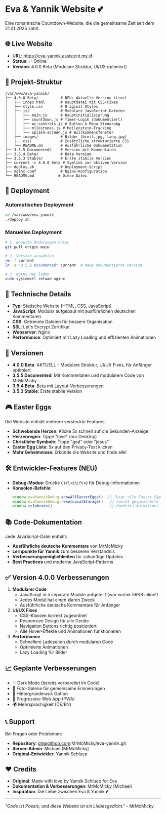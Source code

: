 # Eva & Yannik Website 💕

Eine romantische Countdown-Website, die die gemeinsame Zeit seit dem 21.01.2025 zählt.

## 🌐 Live Website
- **URL**: https://eva-yannik.assistent.my.id
- **Status**: ✅ Online
- **Version**: 4.0.0 Beta (Modulare Struktur, UI/UX optimiert)

## 📁 Projekt-Struktur
```
/var/www/eva-yannik/
├── 4.0.0 Beta/          # NEU: Aktuelle Version (Live)
│   ├── index.html       # Hauptdatei mit CSS-Fixes
│   ├── style.css        # Original Styles
│   ├── js/              # Modulare JavaScript-Dateien
│   │   ├── main.js      # Hauptinitialisierung
│   │   ├── countdown.js # Timer-Logik (dokumentiert)
│   │   ├── ui-controls.js # Button & Menu Steuerung
│   │   ├── milestones.js # Meilenstein-Tracking
│   │   └── splash-screen.js # Willkommensfenster
│   ├── images/          # Bilder (breit.jpg, lang.jpg)
│   ├── css/             # Zusätzliche strukturierte CSS
│   └── README.md        # Ausführliche Dokumentation
├── 3.5.5 Documented/    # Version mit Kommentaren
├── 3.5.4 Beta/          # Beta Version
├── 3.5.3 Stable/        # Erste stabile Version
├── current -> 4.0.0 Beta # Symlink zur aktiven Version
├── deploy.sh            # Deployment-Script
├── nginx.conf           # Nginx-Konfiguration
└── README.md           # Diese Datei
```

## 🚀 Deployment

### Automatisches Deployment
```bash
cd /var/www/eva-yannik
./deploy.sh
```

### Manuelles Deployment
```bash
# 1. Neueste Änderungen holen
git pull origin main

# 2. Version auswählen
rm -f current
ln -s "3.5.5 Documented" current  # Neue dokumentierte Version

# 3. Nginx neu laden
sudo systemctl reload nginx
```

## 🔧 Technische Details
- **Typ**: Statische Website (HTML, CSS, JavaScript)
- **JavaScript**: Modular aufgebaut mit ausführlichen deutschen Kommentaren
- **CSS**: Getrennte Dateien für bessere Organisation
- **SSL**: Let's Encrypt Zertifikat
- **Webserver**: Nginx
- **Performance**: Optimiert mit Lazy Loading und effizienten Animationen

## 📝 Versionen
- **4.0.0 Beta**: AKTUELL - Modulare Struktur, UI/UX Fixes, für Anfänger optimiert
- **3.5.5 Documented**: Mit Kommentaren und modularem Code von MrMcMicky
- **3.5.4 Beta**: Beta mit Layout-Verbesserungen
- **3.5.3 Stable**: Erste stabile Version

## 🎮 Easter Eggs
Die Website enthält mehrere versteckte Features:
- **Schwebende Herzen**: Klicke 5x schnell auf die Sekunden-Anzeige
- **Herzenregen**: Tippe "love" (nur Desktop)
- **Christliche Symbole**: Tippe "god" oder "jesus"
- **Easter Egg Liste**: 5x auf den Privacy-Text klicken
- **Mehr Geheimnisse**: Erkunde die Website und finde alle!

## 🛠️ Entwickler-Features (NEU)
- **Debug-Modus**: Drücke `Ctrl+Shift+D` für Debug-Informationen
- **Konsolen-Befehle**: 
  ```javascript
  window.evaYannikDebug.showAllEasterEggs()  // Zeigt alle Easter Eggs
  window.evaYannikDebug.resetLocalStorage()   // Löscht gespeicherte Daten
  window.celebrate()                          // Konfetti-Animation!
  ```

## 📚 Code-Dokumentation
Jede JavaScript-Datei enthält:
- **Ausführliche deutsche Kommentare** von MrMcMicky
- **Lernpunkte für Yannik** zum besseren Verständnis
- **Verbesserungsmöglichkeiten** für zukünftige Updates
- **Best Practices** und moderne JavaScript-Patterns

## ✅ Version 4.0.0 Verbesserungen
1. **Modularer Code**
   - JavaScript in 5 separate Module aufgeteilt (war vorher 56KB inline!)
   - Jedes Modul hat einen klaren Zweck
   - Ausführliche deutsche Kommentare für Anfänger
2. **UI/UX Fixes**
   - CSS-Klassen korrekt zugeordnet
   - Responsive Design für alle Geräte
   - Navigation Buttons richtig positioniert
   - Alle Hover-Effekte und Animationen funktionieren
3. **Performance**
   - Schnellere Ladezeiten durch modularen Code
   - Optimierte Animationen
   - Lazy Loading für Bilder

## 📈 Geplante Verbesserungen
- ✨ Dark Mode (bereits vorbereitet im Code)
- 📸 Foto-Galerie für gemeinsame Erinnerungen
- 🎵 Hintergrundmusik Option
- 📱 Progressive Web App (PWA)
- 🌍 Mehrsprachigkeit (DE/EN)

## 📞 Support
Bei Fragen oder Problemen:
- **Repository**: git@github.com:MrMcMicky/eva-yannik.git
- **Server-Admin**: Michael (MrMcMicky)
- **Original-Entwickler**: Yannik Schluep

## ❤️ Credits
- **Original**: Made with love by Yannik Schluep for Eva
- **Dokumentation & Verbesserungen**: MrMcMicky (Michael)
- **Inspiration**: Die Liebe zwischen Eva & Yannik 💕

---

*"Code ist Poesie, und diese Website ist ein Liebesgedicht."* - MrMcMicky